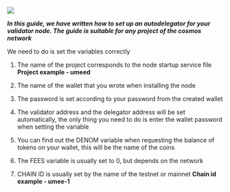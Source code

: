 ![](https://i.yapx.ru/RTuEU.jpg)

___In this guide, we have written how to set up an autodelegator for your validator node. The guide is suitable for any project of the cosmos network___

We need to do is set the variables correctly

1. The name of the project corresponds to the node startup service file
__Project example - umeed__

2. The name of the wallet that you wrote when installing the node
3. The password is set according to your password from the created wallet
4. The validator address and the delegator address will be set automatically, the only thing you need to do is enter the wallet password when setting the variable
5. You can find out the DENOM variable when requesting the balance of tokens on your wallet, this will be the name of the coins
6. The FEES variable is usually set to 0, but depends on the network
7. CHAIN ​​ID is usually set by the name of the testnet or mainnet
__Chain id example - umee-1__
